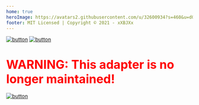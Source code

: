 ```yaml
---
home: true
heroImage: https://avatars2.githubusercontent.com/u/32600934?s=460&u=d0d071b5ed8f5151d814ae42daa60201fa90d7d4&v=4
footer: MIT Licensed | Copyright © 2021 - xXBJXx️
---
```

[![button](/images/media/Fully-Tablet-Control/fully-tablet-control.png#icons "Fully Tablet Control")](/language/en/Fully-Tablet-Control/01.description)
[![button](/images/media/Wallpanel/wallpanel.png#icons "Wallpanel")](/language/en/Wallpanel/01.description)

# <span style="color:red;font-size:2rem">WARNING: This adapter is no longer maintained!</span>
[![button](/images/media/e-control-at-fuel/e-control-at-fuel.png#icons "E-Control at Fuel")](/language/en/e-control-at-fuel/01.description)
